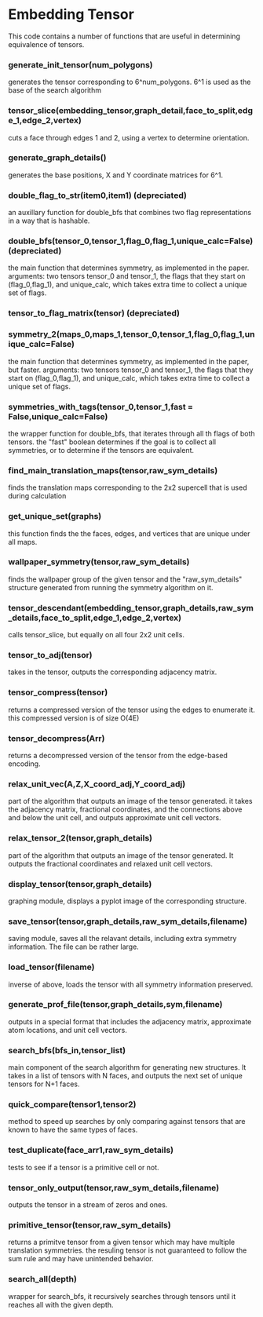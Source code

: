 # Embedding Tensor
This code contains a number of functions that are useful in determining equivalence of tensors.

### generate_init_tensor(num_polygons)
generates the tensor corresponding to 6^num_polygons.
6^1 is used as the base of the search algorithm

### tensor_slice(embedding_tensor,graph_detail,face_to_split,edge_1,edge_2,vertex)
cuts a face through edges 1 and 2, using a vertex to determine orientation.

### generate_graph_details()
generates the base positions, X and Y coordinate matrices for 6^1.

### double_flag_to_str(item0,item1) (depreciated)
an auxillary function for double_bfs that combines two flag representations in a way that is hashable.

### double_bfs(tensor_0,tensor_1,flag_0,flag_1,unique_calc=False) (depreciated)
the main function that determines symmetry, as implemented in the paper.
arguments: two tensors tensor_0 and tensor_1, the flags that they start on (flag_0,flag_1), and unique_calc, which takes extra time to collect a unique set of flags.

### tensor_to_flag_matrix(tensor) (depreciated)



### symmetry_2(maps_0,maps_1,tensor_0,tensor_1,flag_0,flag_1,unique_calc=False)
the main function that determines symmetry, as implemented in the paper, but faster.
arguments: two tensors tensor_0 and tensor_1, the flags that they start on (flag_0,flag_1), and unique_calc, which takes extra time to collect a unique set of flags.

### symmetries_with_tags(tensor_0,tensor_1,fast = False,unique_calc=False)
the wrapper function for double_bfs, that iterates through all th flags of both tensors.
the "fast" boolean determines if the goal is to collect all symmetries, or to determine if the tensors are equivalent.

### find_main_translation_maps(tensor,raw_sym_details)
finds the translation maps corresponding to the 2x2 supercell that is used during calculation

### get_unique_set(graphs)
this function finds the the faces, edges, and vertices that are unique under all maps.

### wallpaper_symmetry(tensor,raw_sym_details)
finds the wallpaper group of the given tensor and the "raw_sym_details" structure generated from running the symmetry algorithm on it.

### tensor_descendant(embedding_tensor,graph_details,raw_sym_details,face_to_split,edge_1,edge_2,vertex)
calls tensor_slice, but equally on all four 2x2 unit cells.

### tensor_to_adj(tensor)
takes in the tensor, outputs the corresponding adjacency matrix.

### tensor_compress(tensor)
returns a compressed version of the tensor using the edges to enumerate it. this compressed version is of size O(4E)

### tensor_decompress(Arr)
returns a decompressed version of the tensor from the edge-based encoding.

### relax_unit_vec(A,Z,X_coord_adj,Y_coord_adj)
part of the algorithm that outputs an image of the tensor generated. it takes the adjacency matrix, fractional coordinates, and the connections above and below the unit cell, and outputs approximate unit cell vectors.

### relax_tensor_2(tensor,graph_details)
part of the algorithm that outputs an image of the tensor generated. It outputs the fractional coordinates and relaxed unit cell vectors.

### display_tensor(tensor,graph_details)
graphing module, displays a pyplot image of the corresponding structure.

### save_tensor(tensor,graph_details,raw_sym_details,filename)
saving module, saves all the relavant details, including extra symmetry information. The file can be rather large.

### load_tensor(filename)
inverse of above, loads the tensor with all symmetry information preserved.

### generate_prof_file(tensor,graph_details,sym,filename)
outputs in a special format that includes the adjacency matrix, approximate atom locations, and unit cell vectors.

### search_bfs(bfs_in,tensor_list)
main component of the search algorithm for generating new structures. It takes in a list of tensors with N faces, and outputs the next set of unique tensors for N+1 faces.

### quick_compare(tensor1,tensor2)
method to speed up searches by only comparing against tensors that are known to have the same types of faces.

### test_duplicate(face_arr1,raw_sym_details)
tests to see if a tensor is a primitive cell or not.

### tensor_only_output(tensor,raw_sym_details,filename)
outputs the tensor in a stream of zeros and ones.

### primitive_tensor(tensor,raw_sym_details)
returns a primitve tensor from a given tensor which may have multiple translation symmetries.
the resuling tensor is not guaranteed to follow the sum rule and may have unintended behavior.



### search_all(depth)
wrapper for search_bfs, it recursively searches through tensors until it reaches all with the given depth.


